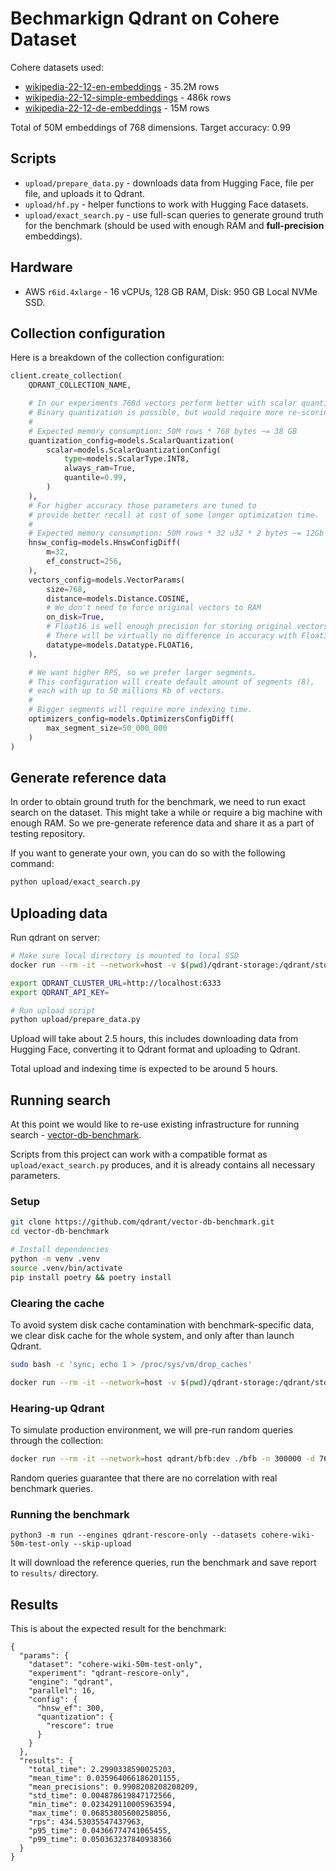 
# Bechmarkign Qdrant on Cohere Dataset

Cohere datasets used:

* [wikipedia-22-12-en-embeddings](https://huggingface.co/datasets/Cohere/wikipedia-22-12-en-embeddings) - 35.2M rows
* [wikipedia-22-12-simple-embeddings](https://huggingface.co/datasets/Cohere/wikipedia-22-12-simple-embeddings) - 486k rows
* [wikipedia-22-12-de-embeddings](https://huggingface.co/datasets/Cohere/wikipedia-22-12-de-embeddings) - 15M rows


Total of 50M embeddings of 768 dimensions.
Target accuracy: 0.99


## Scripts

* `upload/prepare_data.py` - downloads data from Hugging Face, file per file, and uploads it to Qdrant.
* `upload/hf.py` - helper functions to work with Hugging Face datasets.
* `upload/exact_search.py` - use full-scan queries to generate ground truth for the benchmark (should be used with enough RAM and **full-precision** embeddings).

## Hardware

 - AWS `r6id.4xlarge` - 16 vCPUs, 128 GB RAM, Disk: 950 GB Local NVMe SSD. 


## Collection configuration

Here is a breakdown of the collection configuration:

```python
client.create_collection(
    QDRANT_COLLECTION_NAME,

    # In our experiments 768d vectors perform better with scalar quantization.
    # Binary quantization is possible, but would require more re-scoring and will likely saturate disk faster.
    #
    # Expected memory consumption: 50M rows * 768 bytes ~= 38 GB
    quantization_config=models.ScalarQuantization(
        scalar=models.ScalarQuantizationConfig(
            type=models.ScalarType.INT8,
            always_ram=True,
            quantile=0.99,
        )
    ),
    # For higher accuracy those parameters are tuned to
    # provide better recall at cost of some longer optimization time.
    #
    # Expected memory consumption: 50M rows * 32 u32 * 2 bytes ~= 12Gb
    hnsw_config=models.HnswConfigDiff(
        m=32,
        ef_construct=256,
    ),
    vectors_config=models.VectorParams(
        size=768,
        distance=models.Distance.COSINE,
        # We don't need to force original vectors to RAM
        on_disk=True,
        # Float16 is well enough precision for storing original vectors
        # There will be virtually no difference in accuracy with Float32
        datatype=models.Datatype.FLOAT16,
    ),

    # We want higher RPS, so we prefer larger segments.
    # This configuration will create default amount of segments (8),
    # each with up to 50 millions Kb of vectors.
    #
    # Bigger segments will require more indexing time.
    optimizers_config=models.OptimizersConfigDiff(
        max_segment_size=50_000_000
    )
)
```


## Generate reference data

In order to obtain ground truth for the benchmark, we need to run exact search on the dataset.
This might take a while or require a big machine with enough RAM. So we pre-generate reference data
and share it as a part of testing repository.


If you want to generate your own, you can do so with the following command:

```bash
python upload/exact_search.py
```


## Uploading data


Run qdrant on server:

```bash
# Make sure local directory is mounted to local SSD
docker run --rm -it --network=host -v $(pwd)/qdrant-storage:/qdrant/storage qdrant/qdrant:v1.14.0
```

```bash
export QDRANT_CLUSTER_URL=http://localhost:6333
export QDRANT_API_KEY=

# Run upload script
python upload/prepare_data.py
```

Upload will take about 2.5 hours, this includes downloading data from Hugging Face,
converting it to Qdrant format and uploading to Qdrant.

Total upload and indexing time is expected to be around 5 hours.


## Running search

At this point we would like to re-use existing infrastructure for running search - [vector-db-benchmark](https://github.com/qdrant/vector-db-benchmark).

Scripts from this project can work with a compatible format as `upload/exact_search.py` produces, and it is already contains all necessary parameters.

### Setup

```bash
git clone https://github.com/qdrant/vector-db-benchmark.git
cd vector-db-benchmark

# Install dependencies
python -m venv .venv
source .venv/bin/activate
pip install poetry && poetry install
```

### Clearing the cache

To avoid system disk cache contamination with benchmark-specific data, we clear disk cache for the whole system, and only after than launch Qdrant.

```bash
sudo bash -c 'sync; echo 1 > /proc/sys/vm/drop_caches'

docker run --rm -it --network=host -v $(pwd)/qdrant-storage:/qdrant/storage qdrant/qdrant:v1.14.0
```

### Hearing-up Qdrant

To simulate production environment, we will pre-run random queries through the collection:

```bash
docker run --rm -it --network=host qdrant/bfb:dev ./bfb -n 300000 -d 768 --skip-create --skip-upload --skip-wait-index --quantization-rescore=true --search --search-hnsw-ef=256 --search-limit 100 -p 100 -t 10
```

Random queries guarantee that there are no correlation with real benchmark queries.


### Running the benchmark


```
python3 -m run --engines qdrant-rescore-only --datasets cohere-wiki-50m-test-only --skip-upload
```

It will download the reference queries, run the benchmark and save report to `results/` directory.


## Results

This is about the expected result for the benchmark:

```
{ 
  "params": {
    "dataset": "cohere-wiki-50m-test-only",
    "experiment": "qdrant-rescore-only",
    "engine": "qdrant",
    "parallel": 16,
    "config": {
      "hnsw_ef": 300,
      "quantization": {
        "rescore": true
      }
    }
  },
  "results": {
    "total_time": 2.2990338590025203,
    "mean_time": 0.035964066186201155,
    "mean_precisions": 0.9908208208208209,
    "std_time": 0.004878619847172566,
    "min_time": 0.023429110005963594,
    "max_time": 0.06853805600258056,
    "rps": 434.53035547437963,
    "p95_time": 0.04366774741065455,
    "p99_time": 0.050363237840938366
  }
}
```





